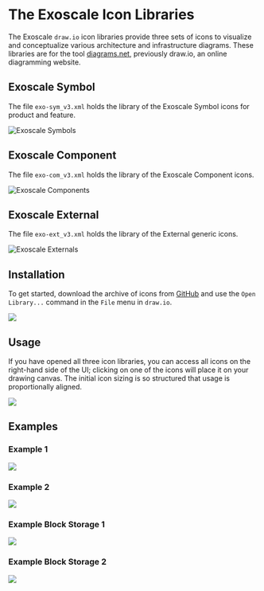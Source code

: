 # The Exoscale Icon Libraries

The Exoscale `draw.io` icon libraries provide three sets of icons to visualize and conceptualize various architecture and infrastructure diagrams. These libraries are for the tool [diagrams.net](https://app.diagrams.net/), previously draw.io, an online diagramming website.


## Exoscale Symbol
The file `exo-sym_v3.xml` holds the library of the Exoscale Symbol icons for product and feature.

![Exoscale Symbols](./images/exo-sym_v3.png)


## Exoscale Component
The file `exo-com_v3.xml` holds the library of the Exoscale Component icons.

![Exoscale Components](./images/exo-com_v3.png)


## Exoscale External
The file `exo-ext_v3.xml` holds the library of the External generic icons.

![Exoscale Externals](./images/exo-ext_v3.png)



## Installation
To get started, download the archive of icons from [GitHub](https://github.com/exoscale/drawio-library/releases) and use the `Open Library...` command in the `File` menu in `draw.io`.

![](./images/open-lib.png)


## Usage
If you have opened all three icon libraries, you can access all icons on the right-hand side of the UI; clicking on one of the icons will place it on your drawing canvas. The initial icon sizing is so structured that usage is proportionally aligned.

![](./images/example_0.png)


## Examples

### Example 1
![](./images/example_1.png)

### Example 2
![](./images/example_2.png)

### Example Block Storage 1
![](./images/example-block_1.png)

### Example Block Storage 2
![](./images/example-block_2.png)